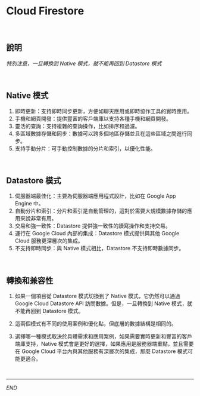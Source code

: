# Cloud Firestore

<br>

## 說明

_特別注意，一旦轉換到 Native 模式，就不能再回到 Datastore 模式_

<br>

## Native 模式

1. 即時更新：支持即時同步更新，方便如聊天應用或即時協作工具的實時應用。
2. 手機和網頁開發：提供豐富的客戶端庫以支持各種手機和網頁開發。
3. 靈活的查詢：支持複雜的查詢操作，比如排序和過濾。
4. 多區域數據存儲和同步：數據可以跨多個地區存儲並且在這些區域之間進行同步。
5. 支持手動分片：可手動控制數據的分片和索引，以優化性能。

<br>

## Datastore 模式

1. 伺服器端最佳化：主要為伺服器端應用程式設計，比如在 Google App Engine 中。
2. 自動分片和索引：分片和索引是自動管理的，這對於需要大規模數據存儲的應用來說非常有用。
3. 交易和強一致性：Datastore 提供強一致性的讀寫操作和支持交易。
4. 運行在 Google Cloud 內部的集成：Datastore 模式提供與其他 Google Cloud 服務更深層次的集成。
5. 不支持即時同步：與 Native 模式相比，Datastore 不支持即時數據同步。

<br>

## 轉換和兼容性

1. 如果一個項目從 Datastore 模式切換到了 Native 模式，它仍然可以通過 Google Cloud Datastore API 訪問數據。但是，一旦轉換到 Native 模式，就不能再回到 Datastore 模式。

2. 這兩個模式有不同的使用案例和優化點，但底層的數據結構是相同的。

3. 選擇哪一種模式取決於具體需求和應用案例，如果需要實時更新和豐富的客戶端庫支持，Native 模式會是更好的選擇，如果應用是服務器端重點，並且需要在 Google Cloud 平台內與其他服務有深層次的集成，那麼 Datastore 模式可能更適合。

<br>

---

_END_